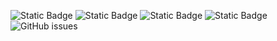 ![Static Badge](https://img.shields.io/badge/blacklists-60-000000) ![Static Badge](https://img.shields.io/badge/blacklisted-2786338-cc0000) ![Static Badge](https://img.shields.io/badge/whitelisted-2245-00CC00) ![Static Badge](https://img.shields.io/badge/streaming_blacklist-28107-000000) ![GitHub issues](https://img.shields.io/github/issues/fabriziosalmi/blacklists)
